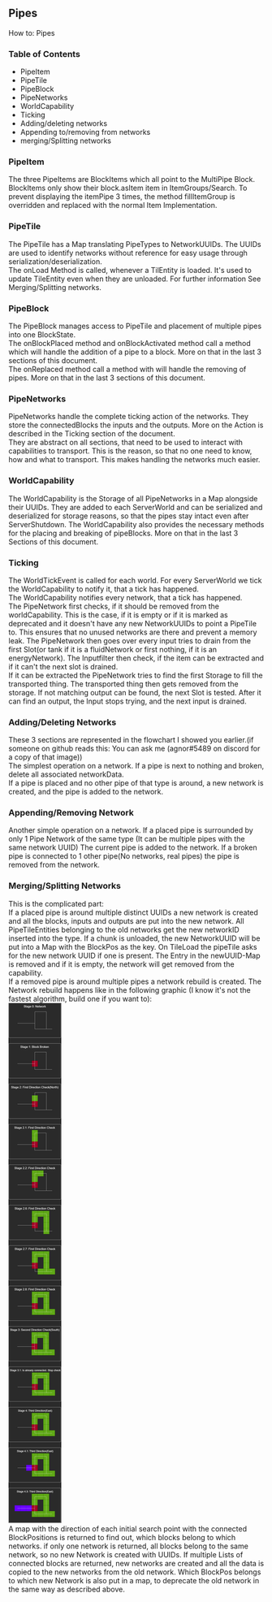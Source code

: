 ## Pipes
How to: Pipes

### Table of Contents

* PipeItem
* PipeTile
* PipeBlock
* PipeNetworks  
* WorldCapability
* Ticking
* Adding/deleting networks
* Appending to/removing from networks
* merging/Splitting networks

### PipeItem

The three PipeItems are BlockItems which all point to the MultiPipe Block.  
BlockItems only show their block.asItem item in ItemGroups/Search. To prevent displaying the itemPipe 3 times, the method fillItemGroup is overridden and replaced with the normal Item Implementation.  

### PipeTile

The PipeTile has a Map translating PipeTypes to NetworkUUIDs. The UUIDs are used to identify networks without reference for easy usage through serialization/deserialization.  
The onLoad Method is called, whenever a TilEntity is loaded. It's used to update TileEntity even when they are unloaded. For further information See Merging/Splitting networks.

### PipeBlock

The PipeBlock manages access to PipeTile and placement of multiple pipes into one BlockState.  
The onBlockPlaced method and onBlockActivated method call a method which will handle the addition of a pipe to a block. More on that in the last 3 sections of this document.  
The onReplaced method call a method with will handle the removing of pipes. More on that in the last 3 sections of this document.

### PipeNetworks

PipeNetworks handle the complete ticking action of the networks. They store the connectedBlocks the inputs and the outputs. More on the Action is described in the Ticking section of the document.  
They are abstract on all sections, that need to be used to interact with capabilities to transport. This is the reason, so that no one need to know, how and what to transport. This makes handling the networks much easier.

### WorldCapability

The WorldCapability is the Storage of all PipeNetworks in a Map alongside their UUIDs. They are added to each ServerWorld and can be serialized and deserialized for storage reasons, so that the pipes stay intact even after ServerShutdown.
The WorldCapability also provides the necessary methods for the placing and breaking of pipeBlocks. More on that in the last 3 Sections of this document.

### Ticking

The WorldTickEvent is called for each world. For every ServerWorld we tick the WorldCapability to notify it, that a tick has happened.  
The WorldCapability notifies every network, that a tick has happened.  
The PipeNetwork first checks, if it should be removed from the worldCapability. This is the case, if it is empty or if it is marked as deprecated and it doesn't have any new NetworkUUIDs to point a PipeTile to. This ensures that no unused networks are there and prevent a memory leak.
The PipeNetwork then goes over every input tries to drain from the first Slot(or tank if it is a fluidNetwork or first nothing, if it is an energyNetwork). The Inputfilter then check, if the item can be extracted and if it can't the next slot is drained.  
If it can be extracted the PipeNetwork tries to find the first Storage to fill the transported thing. The transported thing then gets removed from the storage. If not matching output can be found, the next Slot is tested.
After it can find an output, the Input stops trying, and the next input is drained.

### Adding/Deleting Networks
These 3 sections are represented in the flowchart I showed you earlier.(if someone on github reads this: You can ask me (agnor#5489 on discord for a copy of that image))  
The simplest operation on a network. If a pipe is next to nothing and broken, delete all associated networkData.  
If a pipe is placed and no other pipe of that type is around, a new network is created, and the pipe is added to the network.

### Appending/Removing Network
Another simple operation on a network. If a placed pipe is surrounded by only 1 Pipe Network of the same type (It can be multiple pipes with the same network UUID) The current pipe is added to the network.
If a broken pipe is connected to 1 other pipe(No networks, real pipes) the pipe is removed from the network.

### Merging/Splitting Networks
This is the complicated part:  
If a placed pipe is around multiple distinct UUIDs a new network is created and all the blocks, inputs and outputs are put into the new network. All PipeTileEntities belonging to the old networks get the new networkID inserted into the type. If a chunk is unloaded, the new NetworkUUID will be put into a Map with the BlockPos as the key. On TileLoad the pipeTile asks for the new network UUID if one is present. The Entry in the newUUID-Map is removed and if it is empty, the network will get removed from the capability.  
If a removed pipe is around multiple pipes a network rebuild is created. The Network rebuild happens like in the following graphic (I know it's not the fastest algorithm, build one if you want to):  
![splitting of networks](splitting%20of%20networks.png)  
A map with the direction of each initial search point with the connected BlockPositions is returned to find out, which blocks belong to which networks.
if only one network is returned, all blocks belong to the same network, so no new Network is created with UUIDs.
If multiple Lists of connected blocks are returned, new networks are created and all the data is copied to the new networks from the old network. Which BlockPos belongs to which new Network is also put in a map, to deprecate the old network in the same way as described above.
